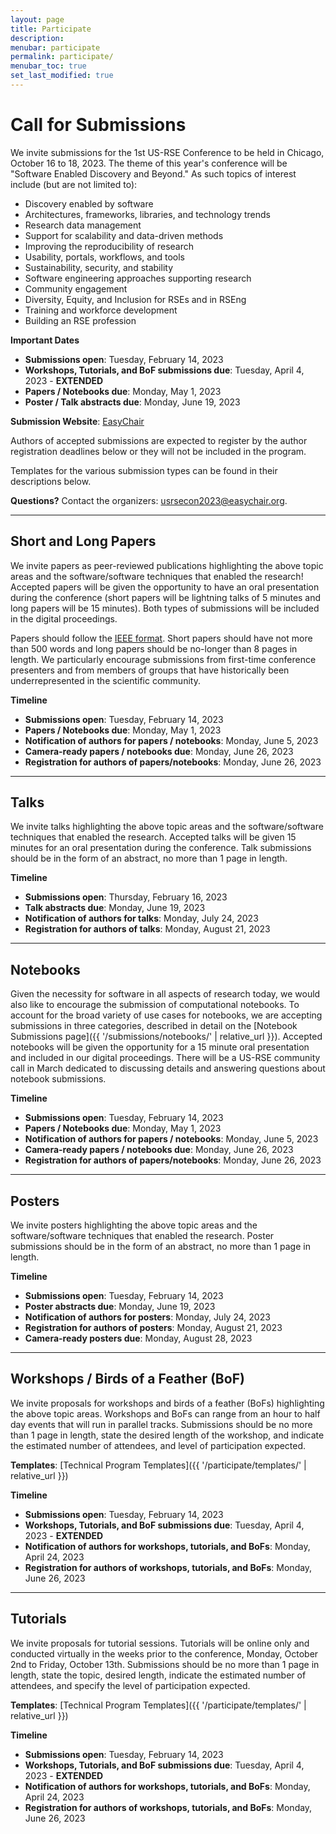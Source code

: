 ```yaml
---
layout: page
title: Participate
description: 
menubar: participate
permalink: participate/
menubar_toc: true
set_last_modified: true
---
```


# Call for Submissions

We invite submissions for the 1st US-RSE Conference to be held in Chicago,
October 16 to 18, 2023. The theme of this year's conference will be
"Software Enabled Discovery and Beyond." As such topics of interest
include (but are not limited to):

- Discovery enabled by software
- Architectures, frameworks, libraries, and technology trends
- Research data management
- Support for scalability and data-driven methods 
- Improving the reproducibility of research 
- Usability, portals, workflows, and tools
- Sustainability, security, and stability
- Software engineering approaches supporting research
- Community engagement 
- Diversity, Equity, and Inclusion for RSEs and in RSEng
- Training and workforce development
- Building an RSE profession 

**Important Dates**

- **Submissions open**: Tuesday, February 14, 2023
- **Workshops, Tutorials, and BoF submissions due**: Tuesday, April 4, 2023 - **EXTENDED**
- **Papers / Notebooks due**: Monday, May 1, 2023
- **Poster / Talk abstracts due**: Monday, June 19, 2023

**Submission Website**: [EasyChair](https://easychair.org/conferences/?conf=usrsecon2023)

Authors of accepted submissions are expected to register by the author
registration deadlines below or they will not be included in the program.

Templates for the various submission types can be found in their descriptions below.

**Questions?** Contact the organizers: [usrsecon2023@easychair.org](mailto:usrsecon2023@easychair.org).

------

## Short and Long Papers

We invite papers as peer-reviewed publications highlighting the above topic
areas and the software/software techniques that enabled the research!
Accepted papers will be given the opportunity to have an oral presentation
during the conference (short papers will be lightning talks of 5 minutes and
long papers will be 15 minutes). Both types of submissions will be included
in the digital proceedings. 

Papers should follow the [IEEE format](https://www.ieee.org/conferences/publishing/templates.html).
Short papers should have not more than 500 words and long papers should be no-longer
than 8 pages in length. We particularly encourage submissions from first-time conference
presenters and from members of groups that have historically been underrepresented in
the scientific community.

**Timeline**

- **Submissions open**: Tuesday, February 14, 2023
- **Papers / Notebooks due**: Monday, May 1, 2023
- **Notification of authors for papers / notebooks**: Monday, June 5, 2023
- **Camera-ready papers / notebooks due**: Monday, June 26, 2023
- **Registration for authors of papers/notebooks**: Monday, June 26, 2023

------

## Talks

We invite talks highlighting the above topic areas and the software/software techniques that enabled the research.
Accepted talks will be given 15 minutes for an oral presentation during the conference.
Talk submissions should be in the form of an abstract, no more than 1 page in length.

**Timeline**

- **Submissions open**: Thursday, February 16, 2023
- **Talk abstracts due**: Monday, June 19, 2023
- **Notification of authors for talks**: Monday, July 24, 2023
- **Registration for authors of talks**: Monday, August 21, 2023

------

## Notebooks

Given the necessity for software in all aspects of research today, we would
also like to encourage the submission of computational notebooks. To account
for the broad variety of use cases for notebooks, we are accepting submissions
in three categories, described in detail on the
[Notebook Submissions page]({{ '/submissions/notebooks/' | relative_url }}).
Accepted notebooks will be given the opportunity for a 15 minute oral
presentation and included in our digital proceedings. There will be a US-RSE
community call in March dedicated to discussing details and answering questions
about notebook submissions. 

**Timeline**

- **Submissions open**: Tuesday, February 14, 2023
- **Papers / Notebooks due**: Monday, May 1, 2023
- **Notification of authors for papers / notebooks**: Monday, June 5, 2023
- **Camera-ready papers / notebooks due**: Monday, June 26, 2023
- **Registration for authors of papers/notebooks**: Monday, June 26, 2023

------

## Posters

We invite posters highlighting the above topic areas and the software/software
techniques that enabled the research. Poster submissions should be in the form
of an abstract, no more than 1 page in length.

**Timeline**

- **Submissions open**: Tuesday, February 14, 2023
- **Poster abstracts due**: Monday, June 19, 2023
- **Notification of authors for posters**: Monday, July 24, 2023
- **Registration for authors of posters**: Monday, August 21, 2023
- **Camera-ready posters due**: Monday, August 28, 2023

------

## Workshops / Birds of a Feather (BoF)

We invite proposals for workshops and birds of a feather (BoFs) highlighting
the above topic areas. Workshops and BoFs can range from an hour to half day
events that will run in parallel tracks.  Submissions should be no more than
1 page in length, state the desired length of the workshop, and indicate the
estimated number of attendees, and level of participation expected.

**Templates**: [Technical Program Templates]({{ '/participate/templates/' | relative_url }})

**Timeline**

- **Submissions open**: Tuesday, February 14, 2023
- **Workshops, Tutorials, and BoF submissions due**: Tuesday, April 4, 2023 - **EXTENDED**
- **Notification of authors for workshops, tutorials, and BoFs**: Monday, April 24, 2023
- **Registration for authors of workshops, tutorials, and BoFs**: Monday, June 26, 2023

------

## Tutorials

We invite proposals for tutorial sessions. Tutorials will be online only and
conducted virtually in the weeks prior to the conference, Monday, October 2nd
to Friday, October 13th. Submissions should be no more than 1 page in length,
state the topic, desired length, indicate the estimated number of attendees,
and specify the level of participation expected. 

**Templates**: [Technical Program Templates]({{ '/participate/templates/' | relative_url }})

**Timeline**

- **Submissions open**: Tuesday, February 14, 2023
- **Workshops, Tutorials, and BoF submissions due**: Tuesday, April 4, 2023 - **EXTENDED**
- **Notification of authors for workshops, tutorials, and BoFs**: Monday, April 24, 2023
- **Registration for authors of workshops, tutorials, and BoFs**: Monday, June 26, 2023

